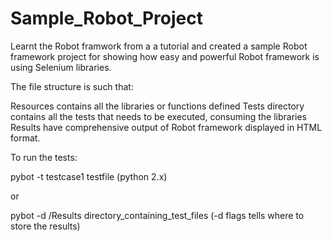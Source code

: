 # Sample_Robot_Project
Learnt the Robot framwork from a a tutorial and created a sample Robot framework project for showing how easy and powerful Robot framework is using Selenium libraries.

The file structure is such that: 

Resources contains all the libraries or functions defined
Tests directory contains all the tests that needs to be executed, consuming the libraries
Results have comprehensive output of Robot framework displayed in HTML format. 

To run the tests: 

pybot -t testcase1 testfile (python 2.x)

or 

pybot -d /Results directory_containing_test_files (-d flags tells where to store the results)
